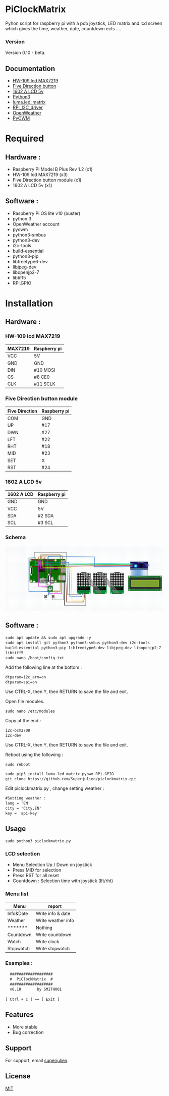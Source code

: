 # PiClockMatrix

Pyhon script for raspberry pi with a pcb joystick, LED matrix and lcd screen which gives the time, weather, date, countdown ects .... 

### Version
Version 0.10 - beta.

## Documentation

- [HW-109 lcd MAX7219](https://datasheets.maximintegrated.com/en/ds/MAX7219-MAX7221.pdf)
- [Five Direction button](https://electropeak.com/learn/interfacing-5-direction-joystick-button-module-with-arduino/)
- [1602 A LCD 5v](https://www.gotronic.fr/pj2-sbc-lcd16x2-fr-1441.pdf)
- [Python3](https://www.python.org/doc/)
- [luma.led_matrix](https://github.com/rm-hull/luma.led_matrix)
- [RPi_I2C_driver](https://www.recantha.co.uk/blog/?p=4849)
- [OpenWeather](https://openweathermap.org/)
- [PyOWM](https://pyowm.readthedocs.io/en/latest/)

# Required
## Hardware :
- Raspberry Pi Model B Plus Rev 1.2 (x1)
- HW-109 lcd MAX7219 (x3)
- Five Direction button module (x1)
- 1602 A LCD 5v (x1)
## Software :
- Raspberry Pi OS lite v10 (buster)
- python 3
- OpenWeather account
- pyowm
- python3-smbus 
- python3-dev 
- i2c-tools
- build-essential 
- python3-pip 
- libfreetype6-dev 
- libjpeg-dev 
- libopenjp2-7 
- libtiff5
- RPi.GPIO 

# Installation
## Hardware :
### HW-109 lcd MAX7219
|  MAX7219  | Raspberry pi |
| --------- | ------------ |
|   VCC     |   5V         |
|   GND     |   GND        |
|   DIN     |   #10 MOSI   |
|   CS      |   #8 CE0     |
|   CLK     |   #11 SCLK   |
### Five Direction button module
| Five Direction  | Raspberry pi |
| --------------- | ------------ |
|     COM         |      GND     |
|     UP          |      #17     |
|     DWN         |      #27     |
|     LFT         |      #22     |
|     RHT         |      #18     |
|     MID         |      #23     |
|     SET         |      X       |
|     RST         |      #24     |
### 1602 A LCD 5v
| 1602 A LCD  | Raspberry pi |
| ----------- | ------------ |
|    GND      |    GND   |
|    VCC      |    5V   |
|    SDA      |    #2 SDA   |
|    SCL      |    #3 SCL   |
### Schema
 ![Schema_connecteur](https://github.com/Superjulien/piclockmatrix/blob/main/schema/Untitled.png) 


## Software :
```
sudo apt update && sudo apt upgrade -y
sudo apt install git python3 python3-smbus python3-dev i2c-tools build-essential python3-pip libfreetype6-dev libjpeg-dev libopenjp2-7 libtiff5 
sudo nano /boot/config.txt
```
Add the following line at the bottom :
```
dtparam=i2c_arm=on
dtparam=spi=on
```
Use CTRL-X, then Y, then RETURN to save the file and exit. 

Open file modules.
```
sudo nano /etc/modules
```
Copy at the end :
```
i2c-bcm2708  
i2c-dev
```
Use CTRL-X, then Y, then RETURN to save the file and exit. 

Reboot using the following :
```
sudo reboot
```
```
sudo pip3 install luma.led_matrix pyowm RPi.GPIO 
git clone https://github.com/Superjulien/piclockmatrix.git
```
Edit piclockmatrix.py , change setting weather :
```
#Setting weather :
lang = 'EN'
city = 'City,EN'
key = 'api-key'
``` 

## Usage

```
sudo python3 piclockmatrix.py
```

### LCD selection
- Menu Selection Up / Down on joystick 
- Press MID for selection
- Press RST for all reset
- Countdown : Selection time with joystick (lft/rht)
### Menu list 
|  Menu     |   report           |
| --------- | -------------------|
| Info&Date | Write info & date  |
| Weather   | Write weather info |
| *******   | Nothing            |
| Countdown | Write countdown    |
| Watch     | Write clock        |                                        
| Stopwatch | Write stopwatch    |
### Examples :
```
  ###################
  #  PiClockMatrix  #
  ###################
  v0.10       by SMITH001

[ Ctrl + c ] == [ Exit ] 

```
## Features

- More stable
- Bug correction

## Support

For support, email [superjulien](mailto:contact.superjulien@gmail.com).

## License

[MIT](https://choosealicense.com/licenses/mit/)

